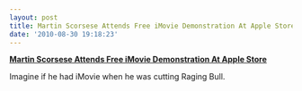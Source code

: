 ```yaml
---
layout: post
title: Martin Scorsese Attends Free iMovie Demonstration At Apple Store
date: '2010-08-30 19:18:23'
---
```


**[Martin Scorsese Attends Free iMovie Demonstration At Apple
Store](http://www.theonion.com/articles/martin-scorsese-attends-free-imovie-demonstration,17964/)**

Imagine if he had iMovie when he was cutting Raging Bull.
